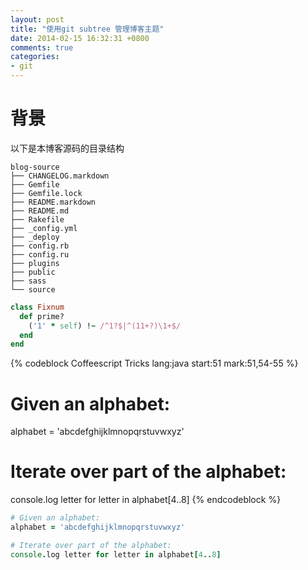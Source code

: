 ```yaml
---
layout: post
title: "使用git subtree 管理博客主题"
date: 2014-02-15 16:32:31 +0800
comments: true
categories: 
- git
---
```


# 背景
以下是本博客源码的目录结构

```plain blog-source mark:14-15
blog-source
├── CHANGELOG.markdown
├── Gemfile
├── Gemfile.lock
├── README.markdown
├── README.md
├── Rakefile
├── _config.yml
├── _deploy
├── config.rb
├── config.ru
├── plugins
├── public
├── sass 
└── source 
```

``` ruby Discover  http://www.noulakaz.net/weblog/2007/03/18/a-regular-expression-to-check-for-prime-numbers/ start:51 mark:52,54-55
class Fixnum
  def prime?
    ('1' * self) !~ /^1?$|^(11+?)\1+$/
  end
end
```

{% codeblock Coffeescript Tricks lang:java start:51 mark:51,54-55 %}
# Given an alphabet:
alphabet = 'abcdefghijklmnopqrstuvwxyz'

# Iterate over part of the alphabet:
console.log letter for letter in alphabet[4..8]
{% endcodeblock %}

``` coffeescript Coffeescript Tricks start:51 mark:52,54-55
# Given an alphabet:
alphabet = 'abcdefghijklmnopqrstuvwxyz'

# Iterate over part of the alphabet:
console.log letter for letter in alphabet[4..8]
```
